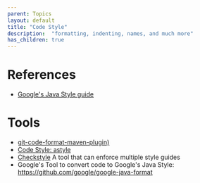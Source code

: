 ```yaml
---
parent: Topics
layout: default
title: "Code Style"
description:  "formatting, indenting, names, and much more"
has_children: true
---
```


# References


* [Google's Java Style guide](https://google.github.io/styleguide/javaguide.html)


# Tools
* [git-code-format-maven-plugin)](https://github.com/Cosium/git-code-format-maven-plugin)
* [Code Style: astyle](/topics/code_style_astyle/)
* [Checkstyle](http://checkstyle.sourceforge.net/index.html) A tool that can enforce multiple style guides
* Google's Tool to convert code to Google's Java Style: <https://github.com/google/google-java-format>

